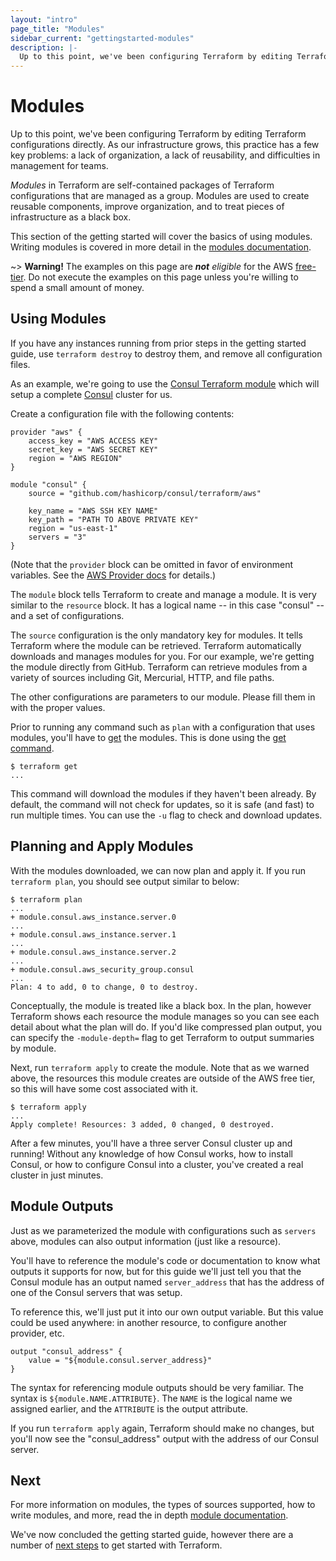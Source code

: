 ```yaml
---
layout: "intro"
page_title: "Modules"
sidebar_current: "gettingstarted-modules"
description: |-
  Up to this point, we've been configuring Terraform by editing Terraform configurations directly. As our infrastructure grows, this practice has a few key problems: a lack of organization, a lack of reusability, and difficulties in management for teams.
---
```


# Modules

Up to this point, we've been configuring Terraform by editing Terraform
configurations directly. As our infrastructure grows, this practice has a few
key problems: a lack of organization, a lack of reusability, and difficulties
in management for teams.

_Modules_ in Terraform are self-contained packages of Terraform configurations
that are managed as a group. Modules are used to create reusable components,
improve organization, and to treat pieces of infrastructure as a black box.

This section of the getting started will cover the basics of using modules.
Writing modules is covered in more detail in the
[modules documentation](/docs/modules/index.html).

~> **Warning!** The examples on this page are _**not** eligible_ for the AWS
[free-tier](https://aws.amazon.com/free/). Do not execute the examples on this
page unless you're willing to spend a small amount of money.

## Using Modules

If you have any instances running from prior steps in the getting
started guide, use `terraform destroy` to destroy them, and remove all
configuration files.

As an example, we're going to use the
[Consul Terraform module](https://github.com/hashicorp/consul/tree/master/terraform)
which will setup a complete [Consul](https://www.consul.io) cluster
for us.

Create a configuration file with the following contents:

```
provider "aws" {
	access_key = "AWS ACCESS KEY"
	secret_key = "AWS SECRET KEY"
	region = "AWS REGION"
}

module "consul" {
	source = "github.com/hashicorp/consul/terraform/aws"

	key_name = "AWS SSH KEY NAME"
	key_path = "PATH TO ABOVE PRIVATE KEY"
	region = "us-east-1"
	servers = "3"
}
```

(Note that the `provider` block can be omitted in favor of environment
variables. See the [AWS Provider docs](/docs/providers/aws/index.html)
for details.)

The `module` block tells Terraform to create and manage a module. It is
very similar to the `resource` block. It has a logical name -- in this
case "consul" -- and a set of configurations.

The `source` configuration is the only mandatory key for modules. It tells
Terraform where the module can be retrieved. Terraform automatically
downloads and manages modules for you. For our example, we're getting the
module directly from GitHub. Terraform can retrieve modules from a variety
of sources including Git, Mercurial, HTTP, and file paths.

The other configurations are parameters to our module. Please fill them
in with the proper values.

Prior to running any command such as `plan` with a configuration that
uses modules, you'll have to [get](/docs/commands/get.html) the modules.
This is done using the [get command](/docs/commands/get.html).

```
$ terraform get
...
```

This command will download the modules if they haven't been already.
By default, the command will not check for updates, so it is safe (and fast)
to run multiple times. You can use the `-u` flag to check and download
updates.

## Planning and Apply Modules

With the modules downloaded, we can now plan and apply it. If you run
`terraform plan`, you should see output similar to below:

```
$ terraform plan
...
+ module.consul.aws_instance.server.0
...
+ module.consul.aws_instance.server.1
...
+ module.consul.aws_instance.server.2
...
+ module.consul.aws_security_group.consul
...
Plan: 4 to add, 0 to change, 0 to destroy.
```

Conceptually, the module is treated like a black box. In the plan, however
Terraform shows each resource the module manages so you can see each detail
about what the plan will do. If you'd like compressed plan output, you can
specify the `-module-depth=` flag to get Terraform to output summaries by
module.

Next, run `terraform apply` to create the module. Note that as we warned above,
the resources this module creates are outside of the AWS free tier, so this
will have some cost associated with it.

```
$ terraform apply
...
Apply complete! Resources: 3 added, 0 changed, 0 destroyed.
```

After a few minutes, you'll have a three server Consul cluster up and
running! Without any knowledge of how Consul works, how to install Consul,
or how to configure Consul into a cluster, you've created a real cluster in
just minutes.

## Module Outputs

Just as we parameterized the module with configurations such as
`servers` above, modules can also output information (just like a resource).

You'll have to reference the module's code or documentation to know what
outputs it supports for now, but for this guide we'll just tell you that the
Consul module has an output named `server_address` that has the address of
one of the Consul servers that was setup.

To reference this, we'll just put it into our own output variable. But this
value could be used anywhere: in another resource, to configure another
provider, etc.

```
output "consul_address" {
	value = "${module.consul.server_address}"
}
```

The syntax for referencing module outputs should be very familiar. The
syntax is `${module.NAME.ATTRIBUTE}`. The `NAME` is the logical name
we assigned earlier, and the `ATTRIBUTE` is the output attribute.

If you run `terraform apply` again, Terraform should make no changes, but
you'll now see the "consul\_address" output with the address of our Consul
server.

## Next

For more information on modules, the types of sources supported, how
to write modules, and more, read the in depth
[module documentation](/docs/modules/index.html).

We've now concluded the getting started guide, however
there are a number of [next steps](/intro/getting-started/next-steps.html)
to get started with Terraform.
